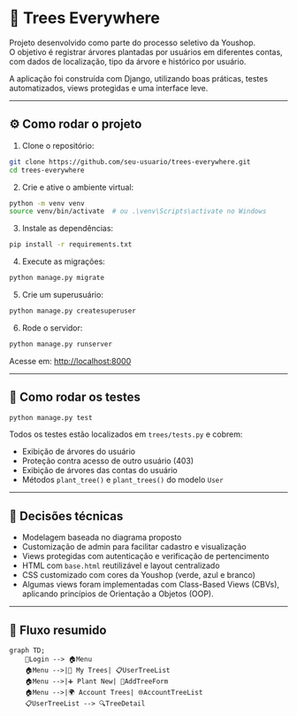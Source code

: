 # 🌱 Trees Everywhere

Projeto desenvolvido como parte do processo seletivo da Youshop.  
O objetivo é registrar árvores plantadas por usuários em diferentes contas, com dados de localização, tipo da árvore e histórico por usuário.

A aplicação foi construída com Django, utilizando boas práticas, testes automatizados, views protegidas e uma interface leve.

---

## ⚙️ Como rodar o projeto

1. Clone o repositório:
```bash
git clone https://github.com/seu-usuario/trees-everywhere.git
cd trees-everywhere
```

2. Crie e ative o ambiente virtual:
```bash
python -m venv venv
source venv/bin/activate  # ou .\venv\Scripts\activate no Windows
```

3. Instale as dependências:
```bash
pip install -r requirements.txt
```

4. Execute as migrações:
```bash
python manage.py migrate
```

5. Crie um superusuário:
```bash
python manage.py createsuperuser
```

6. Rode o servidor:
```bash
python manage.py runserver
```

Acesse em: [http://localhost:8000](http://localhost:8000)

---

## 🧪 Como rodar os testes

```bash
python manage.py test
```

Todos os testes estão localizados em `trees/tests.py` e cobrem:
- Exibição de árvores do usuário
- Proteção contra acesso de outro usuário (403)
- Exibição de árvores das contas do usuário
- Métodos `plant_tree()` e `plant_trees()` do modelo `User`

---

## 🧠 Decisões técnicas

- Modelagem baseada no diagrama proposto
- Customização de admin para facilitar cadastro e visualização
- Views protegidas com autenticação e verificação de pertencimento
- HTML com `base.html` reutilizável e layout centralizado
- CSS customizado com cores da Youshop (verde, azul e branco)
- Algumas views foram implementadas com Class-Based Views (CBVs), aplicando princípios de Orientação a Objetos (OOP).

---

## 🔁 Fluxo resumido

```mermaid
graph TD;
    🔐Login --> 🏠Menu
    🏠Menu -->|🌳 My Trees| 📋UserTreeList
    🏠Menu -->|➕ Plant New| 📝AddTreeForm
    🏠Menu -->|🌍 Account Trees| 🌐AccountTreeList
    📋UserTreeList --> 🔍TreeDetail

```
